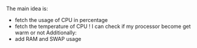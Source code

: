 The main idea is:
- fetch the usage of CPU in percentage
- fetch the temperature of CPU
! I can check if my processor become get warm or not
Additionally:
- add RAM and SWAP usage
